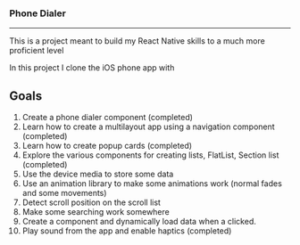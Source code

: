 ### Phone Dialer
----------
This is a project meant to build my React Native skills to a much more proficient level

In this project I clone the iOS phone app with


Goals
----------
1. Create a phone dialer component (completed)
2. Learn how to create a multilayout app using a navigation component (completed)
3. Learn how to create popup cards (completed)
4. Explore the various components for creating lists, FlatList, Section list (completed)
5. Use the device media to store some data 
6. Use an animation library to make some animations work (normal fades and some movements)
7. Detect scroll position on the scroll list
8. Make some searching work somewhere
9. Create a component and dynamically load data when a clicked.
10. Play sound from the app and enable haptics (completed)
